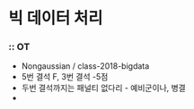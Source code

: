# 빅 데이터 처리

### :: OT

- Nongaussian / class-2018-bigdata
- 5번 결석 F, 3번 결석 -5점
- 두번 결석까지는 패널티 없다리 - 예비군이나, 병결
- 